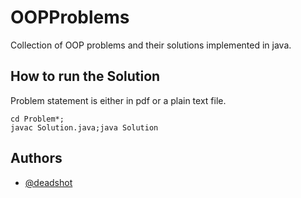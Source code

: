 
# OOPProblems

Collection of OOP problems and their solutions implemented in java.





## How to run the Solution

Problem statement is either in pdf or a plain text file.

```
cd Problem*;
javac Solution.java;java Solution
```

## Authors

- [@deadshot](https://github.com/Sanket-Pargaonkar)
